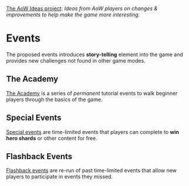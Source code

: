 [The AoW Ideas project](https://github.com/nefarious-kitsune/aow.ideas):
*Ideas from AoW players on changes & improvements to help make the game more interesting.*

# Events

The proposed events introduces **story-telling** element into the
game and provides new challenges not found in other game modes.

## The Academy

[The Academy](the-academy)
is a series of *permanent* tutorial events to walk
beginner players through the basics of the game.

## Special Events

[Special events](special-events.md) are time-limited events
that players can complete to **win hero shards** or other content
for free.

## Flashback Events

[Flashback events](flash-backs.md) are re-run of past
time-limited events that allow new players to participate in
events they missed.
